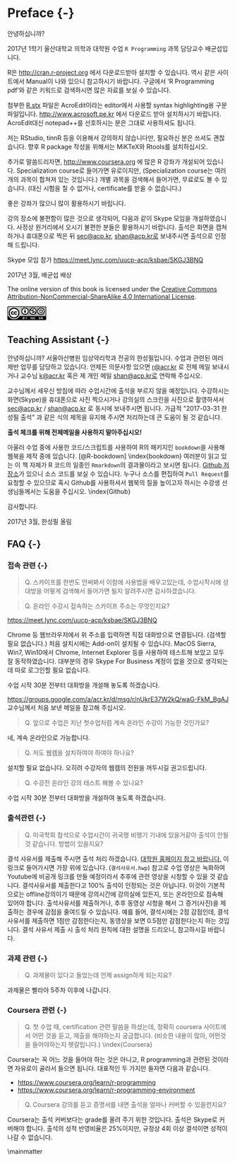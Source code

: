 


# Preface {-}

안녕하십니까? 

2017년 1학기 울산대학교 의학과 대학원 수업 `R Programming` 과목 담당교수 배균섭입니다. 

R은 <http://cran.r-project.org> 에서 다운로드받아 설치할 수 있습니다. 
역시 같은 사이트에서 Manual이 나와 있으니 참고하시기 바랍니다. 
구글에서 ‘R Programming pdf’와 같은 키워드로 검색하시면 많은 자료를 보실 수 있습니다.

첨부한 [R.stx](https://groups.google.com/a/acr.kr/group/r/attach/409db97bf453a/R.stx?part=0.1&authuser=0) 파일은 AcroEdit이라는 editor에서 사용할 syntax highlighting용 구문 파일입니다. 
<http://www.acrosoft.pe.kr> 에서 다운로드 받아 설치하시기 바랍니다.
AcroEdit대신 notepad++를 선호하시는 분은 그대로 사용하셔도 됩니다.

저는 RStudio, tinnR 등을 이용해서 강의하지 않습니다만, 필요하신 분은 쓰셔도 괜찮습니다. 
향후 R package 작성을 위해서는 MiKTeX와 Rtools를 설치하십시오.

추가로 말씀드리자면, <http://www.coursera.org> 에 많은 R 강좌가 개설되어 있습니다. 
Specialization course로 들어가면 유로이지만, 
(Specialization course는 여러 개의 과목이 합쳐져 있는 것입니다.) 
개별 과목을 검색해서 들어가면, 무료로도 볼 수 있습니다. 
(대신 시험을 칠 수 없거나, certificate를 받을 수 없습니다.)

좋은 강좌가 많으니 많이 활용하시기 바립니다.

강의 장소에 불편함이 많은 것으로 생각되어, 다음과 같이 Skype 모임을 개설하였습니다. 
사정상 원거리에서 오시기 불편한 분들은 활용하시기 바랍니다. 
출석은 화면을 캡쳐하거나 휴대폰으로 찍은 뒤 sec@acp.kr, shan@acp.kr로 보내주시면 출석으로 인정해 드립니다.

Skype 모임 참가 <https://meet.lync.com/uucp-acp/ksbae/SKGJ3BNQ>

2017년 3월, 배균섭 배상



The online version of this book is licensed under the [Creative Commons Attribution-NonCommercial-ShareAlike 4.0 International License](http://creativecommons.org/licenses/by-nc-sa/4.0/). 

![Creative Commons License](images/by-nc-sa.png)  

## Teaching Assistant {-}

안녕하십니까? 서울아산병원 임상약리학과 전공의 한성필입니다. 
수업과 관련된 여러 제반 업무를 담당하고 있습니다. 
언제든 의문사항 있으면 r@acr.kr 로 전체 메일 보내시거나 교수님 k@acr.kr 혹은 제 개인 메일 shan@acp.kr로 연락해 주십시오.

교수님께서 세우신 방침에 따라 수업시간에 출석을 부르지 않을 예정입니다. 
수강하시는 화면(Skype)을 휴대폰으로 사진 찍으시거나 강의실의 스크린을 사진으로 촬영하셔서 sec@acp.kr / shan@acp.kr 로 동시에 보내주시면 됩니다. 
가급적 "2017-03-31 한성필 출석" 과 같은 식의 제목을 유지해 주시면 처리하는데 큰 도움이 될 것 같습니다.

**출석 체크를 위해 전체메일을 사용하지 말아주십시오!**

아울러 수업 중에 사용한 코드/스크립트를 사용하여 R의 패키지인 `bookdown`을 사용해 웹북을 제작 중에 있습니다. [@R-bookdown] \index{bookdown}
여러분이 읽고 있는 이 책 자체가 R 코드의 일종인 `Rmarkdown`의 결과물이라고 보시면 됩니다. 
[Github 저장소](https://github.com/asancpt/Rprogramming)가 있으니 소스 코드를 보실 수 있습니다. 
누구나 소스를 편집하여 `Pull Request`를 요청할 수 있으므로 혹시 Github를 사용하셔서 웹북의 질을 높이고자 하시는 수강생 선생님들께서는 도움을 주십시오. \index{Github}
<!-- 혹은 웹북의 각 페이지 아래쪽에 Disqus 창을 달아놓았으므로, 궁금한 점을 메모로 남겨주셔도 좋습니다. \index{disqus} -->

감사합니다.

2017년 3월, 한성필 올림



## FAQ {-}

### 접속 관련 {-}

> Q. 스카이프를 한번도 안써봐서 이참에 사용법을 배우고있는데, 수업시작시에 상대방을 어떻게 검색해서 들어가면 될지 알려주시면 감사하겠습니다.

> Q. 온라인 수강시 접속하는  스카이프 주소는 무엇인지요?

<https://meet.lync.com/uucp-acp/ksbae/SKGJ3BNQ>

Chrome 등 웹브라우저에서 위 주소를 입력하면 직접 대화방으로 연결됩니다. (검색할 필요 없습니다.) 처음 설치시에는 Add-on이 설치될 수 있습니다. MacOS Sierra, Win7, Win10에서 Chrome, Internet Explorer 등을 사용하여 테스트해 보았고 모두 잘 동작하였습니다. 대부분의 경우 Skype For Business 계정이 없을 것으로 생각되는데  따로 로그인할 필요 없습니다.

수업 시작 30분 전부터 대화방을 개설해 놓도록 하겠습니다.

<https://groups.google.com/a/acr.kr/d/msg/r/nUkrE37W2kQ/waG-FkM_BgAJ> 교수님께서 처음 보낸 메일을 참고해 주십시오.

> Q. 앞으로 수업은 지난 첫수업처럼 계속 온라인 수강이 가능한 것인가요?

네, 계속 온라인으로 가능합니다. 

> Q. 저도 웹캠을 설치하여야 하여야 하나요?

설치할 필요 없습니다. 오히려 수강자의 웹캠의 전원을 꺼두시길 권고드립니다.

> Q. 수강전 온라인 강의 테스트 해볼 수 있나요?

수업 시작 30분 전부터 대화방을 개설하여 놓도록 하겠습니다.

### 출석관련 {-}

> Q. 미국학회 참석으로 수업시간이 귀국행 비행기 기내에 있을거같아 출석이 안될것 같습니다. 방법이 있을지요?

결석 사유서를 제출해 주시면 출석 처리 하겠습니다. [대학원 홈페이지 참고 바랍니다.](http://www.medulsan.ac.kr/graduate/?mid=72&curpage=files)  이 링크로 들어가시면 가장 위에 있습니다. (`결석사유서.hwp`) 
참고로 수업 영상은 녹화하여 Youtube에 비공개 링크를 만들 예정이라서 추후에 관련 영상을 시청할 수 있을 것 같습니다.
결석사유서를 제출한다고 100% 출석이 인정되는 것은 아닙니다. 
이것이 기본적으로는 offline강의이기 때문에 강의시간에 강의실에 있든지, 또는 온라인으로 접속해 있어야 합니다. 
출석사유서를 제출하거나, 추후 동영상 시청을 해서 그 증거(사진)을 제출하는 경우에 감점을 줄여드릴 수 있습니다. 예를 들어, 결석시에는 2점 감점인데, 결석사유서를 제출하면 1점만 감점한다는지, 동영상을 보면 0.5점만 감점한다는지 하는 것입니다. 
결석 사유서 제출 시 출석 처리 원칙에 대한 설명을 드리오니, 참고하시길 바랍니다.


### 과제 관련 {-}

> Q. 과제물이 있다고 들었는데 언제 assign하게 되는지요?

과제물은 빨라야 5주차 이후에 나갑니다.

### Coursera 관련 {-}

> Q. 첫 수업 때, certification 관련 말씀을 하셨는데, 정확히 coursera 사이트에서 어떤 것을 듣고, 제출을 해야하는지 궁금합니다.
(비슷한 내용이 많아, 어떤것을 들어야하는지 헷갈립니다.) \index{Coursera}

Coursera는 꼭 어느 것을 들어야 하는 것은 아니고, R programming과 관련된 것이라면 자유로이 골라서 들으면 됩니다. 대표적인 두 가지만 들자면 다음과 같습니다.
 
- <https://www.coursera.org/learn/r-programming>
- <https://www.coursera.org/learn/r-programming-environment>

> Q. Coursera 강의를 듣고 증명서를 내면 출석을 얼마나 커버할 수 있을런지요?

Coursera는 출석 커버보다는 grade를 올려 주기 위한 것입니다. 출석은 Skype로 커버해야 합니다. 출석의 성적 반영비율은 25%이지만, 규정상 4회 이상 결석이면 성적이 나갈 수 없습니다.

\mainmatter

